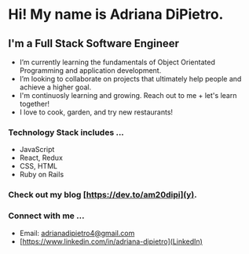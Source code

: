 # Hi! My name is Adriana DiPietro.

## I'm a Full Stack Software Engineer

-  I’m currently learning the fundamentals of Object Orientated Programming and application development. 
-  I’m looking to collaborate on projects that ultimately help people and achieve a higher goal. 
-  I'm continuosly learning and growing. Reach out to me + let's learn together! 
-  I love to cook, garden, and try new restaurants!

### Technology Stack includes ...
-  JavaScript
-  React, Redux
-  CSS, HTML
-  Ruby on Rails 

### Check out my blog [https://dev.to/am20dipi](y). 

### Connect with me ...
 -  Email: adrianadipietro4@gmail.com
 -  [https://www.linkedin.com/in/adriana-dipietro](LinkedIn)

